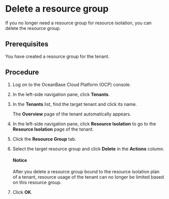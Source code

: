 # Delete a resource group

If you no longer need a resource group for resource isolation, you can delete the resource group.

## Prerequisites

You have created a resource group for the tenant.

## Procedure

1. Log on to the OceanBase Cloud Platform (OCP) console.

2. In the left-side navigation pane, click **Tenants**.

3. In the **Tenants** list, find the target tenant and click its name.

   The **Overview** page of the tenant automatically appears.

4. In the left-side navigation pane, click **Resource Isolation** to go to the **Resource Isolation** page of the tenant.

5. Click the **Resource Group** tab.

6. Select the target resource group and click **Delete** in the **Actions** column.

    <main id="notice" type='notice'>
    <h4>Notice</h4>
    <p>After you delete a resource group bound to the resource isolation plan of a tenant, resource usage of the tenant can no longer be limited based on this resource group. </p>
    </main>

7. Click **OK**.
